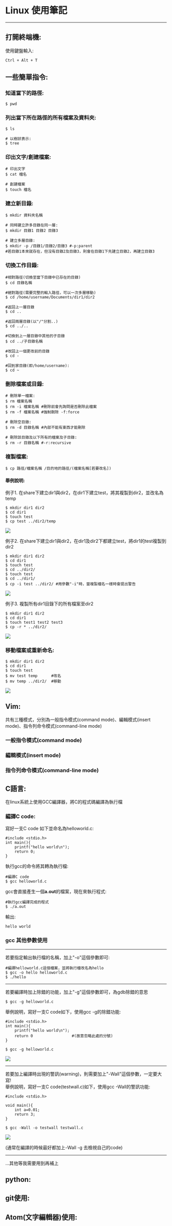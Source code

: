 # Linux 使用筆記
---
## 打開終端機:
使用鍵盤輸入:   

    Ctrl + Alt + T
    
## 一些簡單指令:
 
### 知道當下的路徑:
```bash=
$ pwd 
```

### 列出當下所在路徑的所有檔案及資料夾:
```bash=
$ ls

# 以樹狀表示:
$ tree
```

### 印出文字/創建檔案:
```bash=
# 印出文字
$ cat 檔名

# 創建檔案
$ touch 檔名
```

### 建立新目錄:
```bash=
$ mkdir 資料夾名稱

# 同時建立許多目錄在同一層:
$ mkdir 目錄1 目錄2 目錄3

# 建立多層目錄:
$ mkdir -p /目錄1/目錄2/目錄3 #-p:parent
#若目錄1本來就存在，但沒有目錄2及目錄3，則會在目錄1下先建立目錄2，再建立目錄3
```
### 切換工作目錄:
```bash=
#相對路徑(切換至當下目錄中已存在的目錄)
$ cd 目錄名稱

#絕對路徑(需要完整的輸入路徑，可以一次多層移動)
$ cd /home/username/Documents/dir1/dir2

#返回上一層目錄
$ cd ..

#返回兩層目錄(以"/"分割..)
$ cd ../..

#切換到上一層目錄中其他的子目錄
$ cd ../子目錄名稱

#改回上一個更改前的目錄
$ cd -

#回到家目錄(即/home/username):
$ cd ~
```

### 刪除檔案或目錄:
```bash=
# 刪除單一檔案:
$ rm 檔案名稱
$ rm -i 檔案名稱 #刪除前會先詢問是否刪除此檔案
$ rm -f 檔案名稱 #強制刪除 -f:force

# 刪除空目錄:
$ rm -d 目錄名稱 #內部不能有東西才能刪除

# 刪除該目錄及以下所有的檔案及子目錄:
$ rm -r 目錄名稱 #-r:recursive
```

### 複製檔案:
```bash=
$ cp 路徑/檔案名稱 /目的地的路徑/(檔案名稱[若要改名])
```
#### 舉例說明:
例子1. 在share下建立dir1與dir2，在dir1下建立test，將其複製到dir2，並改名為temp
```bash=
$ mkdir dir1 dir2
$ cd dir1
$ touch test
$ cp test ../dir2/temp
```
![](https://i.imgur.com/qK87OKb.png)


例子2. 在share下建立dir1與dir2，在dir1及dir2下都建立test，將dir1的test複製到dir2
```bash=
$ mkdir dir1 dir2
$ cd dir1
$ touch test
$ cd ../dir2/
$ touch test
$ cd ../dir1/
$ cp -i test ../dir2/ #用參數"-i"時，當複製檔名一樣時會提出警告
```
![](https://i.imgur.com/khFjtGx.png)

例子3. 複製所有dir1目錄下的所有檔案至dir2
```bash=
$ mkdir dir1 dir2
$ cd dir1
$ touch test1 test2 test3
$ cp -r * ../dir2/
```
![](https://i.imgur.com/6HArF53.png)


### 移動檔案或重新命名:
```bash=
$ mkdir dir1 dir2
$ cd dir1
$ touch test
$ mv test temp      #改名
$ mv temp ../dir2/  #移動
```
![](https://i.imgur.com/3HMgHSq.png)


## Vim:
共有三種模式，分別為一般指令模式(command mode)、編輯模式(insert mode)、指令列命令模式(command-line mode)
### 一般指令模式(command mode)

### 編輯模式(insert mode)

### 指令列命令模式(command-line mode)

## C語言:
在linux系統上使用GCC編譯器，將C的程式碼編譯為執行檔

### 編譯C code:
寫好一支C code 如下並命名為helloworld.c:
```c=
#include <stdio.h>
int main(){
    printf("hello world\n");
    return 0;
}
```
執行gcc的命令將其轉為執行檔:
```bash=
#編譯C code
$ gcc helloworld.c
```
gcc會直接產生一個**a.out**的檔案，現在來執行程式:
```bash=
#執行gcc編譯完成的程式
$ ./a.out
```
輸出:  

    hello world
### gcc 其他參數使用
---
若要指定輸出執行檔的名稱，加上"-o"這個參數即可:
```bash=
#編譯helloworld.c這個檔案，並將執行檔改名為hello
$ gcc -o hello helloworld.c
$ ./hello
```
---
若要編譯時加上除錯的功能，加上"-g"這個參數即可，為gdb除錯的意思
```bash=
$ gcc -g helloworld.c
```
舉例說明，寫好一支C code如下，使用gcc -g的除錯功能:
```c=
#include <stdio.h>
int main(){
    printf("hello world\n");
    return 0                 #(故意忽略此處的分號)
}
```
```bash=
$ gcc -g helloworld.c
```
![](https://i.imgur.com/XJObvn8.png)

---
若要加上編譯時出現的警訊(warning)，則需要加上"-Wall"這個參數，一定要大寫!  
舉例說明，寫好一支C code(testwall.c)如下，使用gcc -Wall的警訊功能:
```c=
#include <stdio.h>

void main(){
    int a=0.01;
    return 3;
}
```
```bash=
$ gcc -Wall -o testwall testwall.c
```
![](https://i.imgur.com/BRPIZ97.png)

(通常在編譯的時候最好都加上-Wall -g 去檢視自己的code)

---
...其他等我需要用到再補上

## python:

## git使用:

## Atom(文字編輯器)使用: